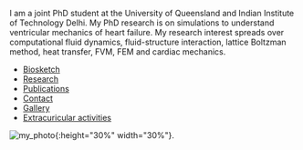 I am a joint PhD student at the University of Queensland and Indian Institute of Technology Delhi.
My PhD research is on simulations to understand ventricular mechanics of heart failure.
My research interest spreads over computational fluid dynamics, fluid-structure interaction, lattice Boltzman method, heat transfer, FVM, FEM and cardiac mechanics.


- [Biosketch ](biosketch.md)
- [Research](research.md)
- [Publications](publications.md)
- [Contact](contact.md)
- [Gallery](gallery.md)
- [Extracuricular activities](extracuricular.md)

![my_photo](images/Jijo_cropped.png){:height="30%" width="30%"}.

